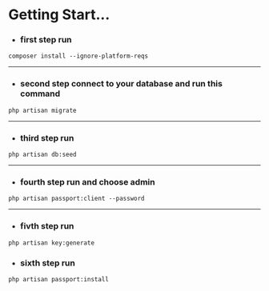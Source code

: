 # Getting Start...

* ### first step run 
```
composer install --ignore-platform-reqs
```
_________
* ### second step connect to your database and run this command
```
php artisan migrate
```
_______
* ### third step run
```
php artisan db:seed
```
_______
* ### fourth step run and choose admin
```
php artisan passport:client --password
```
_______

* ### fivth step run
```
php artisan key:generate
```

* ### sixth step run
```
php artisan passport:install
```

